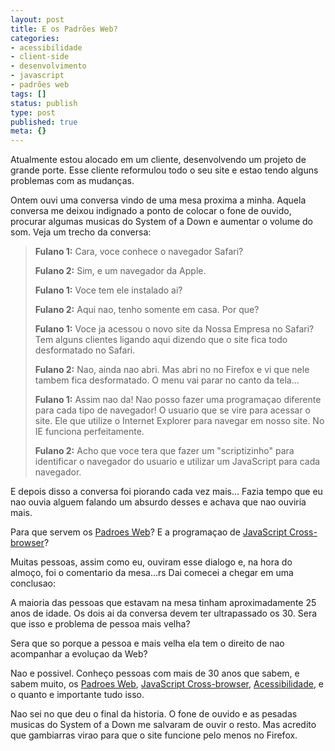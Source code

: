 ```yaml
---
layout: post
title: E os Padrões Web?
categories:
- acessibilidade
- client-side
- desenvolvimento
- javascript
- padrões web
tags: []
status: publish
type: post
published: true
meta: {}
---
```

Atualmente estou alocado em um cliente, desenvolvendo um projeto de grande porte. Esse cliente reformulou todo o seu site e estao tendo alguns problemas com as mudanças.

Ontem ouvi uma conversa vindo de uma mesa proxima a minha. Aquela conversa me deixou indignado a ponto de colocar o fone de ouvido, procurar algumas musicas do System of a Down e aumentar o volume do som. Veja um trecho da conversa:

> **Fulano 1:** Cara, voce conhece o navegador Safari?
>
> **Fulano 2:** Sim, e um navegador da Apple.
>
> **Fulano 1:** Voce tem ele instalado ai?
>
> **Fulano 2:** Aqui nao, tenho somente em casa. Por que?
>
> **Fulano 1:** Voce ja acessou o novo site da Nossa Empresa no Safari? Tem alguns clientes ligando aqui dizendo que o site fica todo desformatado no Safari.
>
> **Fulano 2:** Nao, ainda nao abri. Mas abri no no Firefox e vi que nele tambem fica desformatado. O menu vai parar no canto da tela...
>
> **Fulano 1:** Assim nao da! Nao posso fazer uma programaçao diferente para cada tipo de navegador! O usuario que se vire para acessar o site. Ele que utilize o Internet Explorer para navegar em nosso site. No IE funciona perfeitamente.
>
> **Fulano 2:** Acho que voce tera que fazer um "scriptizinho" para identificar o navegador do usuario e utilizar um JavaScript para cada navegador.

E depois disso a conversa foi piorando cada vez mais... Fazia tempo que eu nao ouvia alguem falando um absurdo desses e achava que nao ouviria mais.

Para que servem os [Padroes Web](http://visie.com.br/afiliados/3/visie.com.br)? E a programaçao de [JavaScript Cross-browser](http://visie.com.br/afiliados/3/visie.com.br/cursos/javascript.pt)?

Muitas pessoas, assim como eu, ouviram esse dialogo e, na hora do almoço, foi o comentario da mesa...rs Dai comecei a chegar em uma conclusao:

A maioria das pessoas que estavam na mesa tinham aproximadamente 25 anos de idade. Os dois ai da conversa devem ter ultrapassado os 30. Sera que isso e problema de pessoa mais velha?

Sera que so porque a pessoa e mais velha ela tem o direito de nao acompanhar a evoluçao da Web?

Nao e possivel. Conheço pessoas com mais de 30 anos que sabem, e sabem muito, os [Padroes Web](http://visie.com.br/afiliados/3/visie.com.br/), [JavaScript Cross-browser](http://visie.com.br/afiliados/3/visie.com.br/cursos/javascript.pt), [Acessibilidade](http://visie.com.br/afiliados/3/visie.com.br/cursos/acessibilidade.pt), e o quanto e importante tudo isso.

Nao sei no que deu o final da historia. O fone de ouvido e as pesadas musicas do System of a Down me salvaram de ouvir o resto. Mas acredito que gambiarras virao para que o site funcione pelo menos no Firefox.
